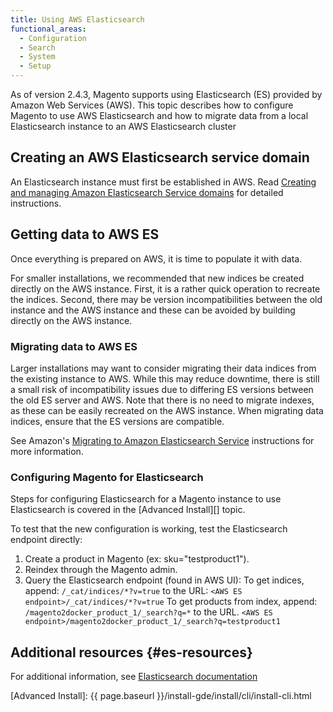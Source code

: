 ```yaml
---
title: Using AWS Elasticsearch
functional_areas:
  - Configuration
  - Search
  - System
  - Setup
---
```


As of version 2.4.3, Magento supports using Elasticsearch (ES) provided by Amazon Web Services (AWS). This topic describes how to configure Magento to use AWS Elasticsearch and how to migrate data from a local Elasticsearch instance to an AWS Elasticsearch cluster

## Creating an AWS Elasticsearch service domain

An Elasticsearch instance must first be established in AWS.
Read [Creating and managing Amazon Elasticsearch Service domains][] for detailed instructions.

## Getting data to AWS ES

Once everything is prepared on AWS, it is time to populate it with data.

For smaller installations, we recommended that new indices be created directly on the AWS instance.
First, it is a rather quick operation to recreate the indices.
Second, there may be version incompatibilities between the old instance and the AWS instance and these can be avoided by building directly on the AWS instance.

### Migrating data to AWS ES

Larger installations may want to consider migrating their data indices from the existing instance to AWS.
While this may reduce downtime, there is still a small risk of incompatibility issues due to differing ES versions between the old ES server and AWS.
Note that there is no need to migrate indexes, as these can be easily recreated on the AWS instance.
When migrating data indices, ensure that the ES versions are compatible.

See Amazon's [Migrating to Amazon Elasticsearch Service][] instructions for more information.

### Configuring Magento for Elasticsearch

Steps for configuring Elasticsearch for a Magento instance  to use Elasticsearch is covered in the [Advanced Install][] topic.

To test that the new configuration is working, test the Elasticsearch endpoint directly:

1. Create a product in Magento (ex: sku="testproduct1").
1. Reindex through the Magento admin.
1. Query the Elasticsearch endpoint (found in AWS UI):
   To get indices, append: `/_cat/indices/*?v=true` to the URL:
  `<AWS ES endpoint>/_cat/indices/*?v=true`
  To get products from index, append: `/magento2docker_product_1/_search?q=*` to the URL.
  `<AWS ES endpoint>/magento2docker_product_1/_search?q=testproduct1`

## Additional resources {#es-resources}

For additional information, see [Elasticsearch documentation][]

<!-- Link Definitions -->

[Creating and managing Amazon Elasticsearch Service domains]: https://docs.aws.amazon.com/elasticsearch-service/latest/developerguide/es-createupdatedomains.html
[Elasticdump]: https://www.npmjs.com/package/elasticdump
[Elasticsearch documentation]: https://www.elastic.co/guide/en/elasticsearch/reference/current/index.html
[Migrating to Amazon Elasticsearch Service]: https://docs.aws.amazon.com/elasticsearch-service/latest/developerguide/migration.html
[Advanced Install]: {{ page.baseurl }}/install-gde/install/cli/install-cli.html